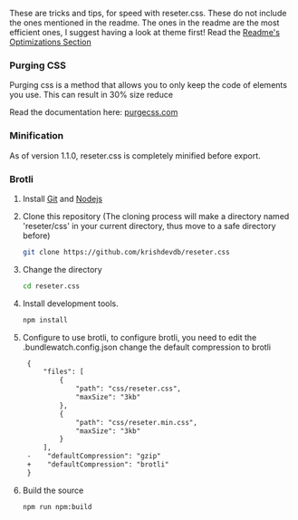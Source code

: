 These are tricks and tips, for speed with reseter.css. These do not include the ones mentioned in the readme. The ones in the readme are the most efficient ones, I suggest having a look at theme first! Read the [Readme's Optimizations Section](https://github.com/krishdevdb/reseter.css#-optimize)

### Purging CSS

Purging css is a method that allows you to only keep the code of elements you use. This can result in 30% size reduce

Read the documentation here: [purgecss.com](https://purgecss.com/)

### Minification

As of version 1.1.0, reseter.css is completely minified before export.

### Brotli

1. Install [Git](https://git-scm.com/) and [Nodejs](https://nodejs.org/)

2. Clone this repository (The cloning process will make a directory named 'reseter/css' in your current directory, thus move to a safe directory before)
   ```bash
   git clone https://github.com/krishdevdb/reseter.css
   ```

3. Change the directory
   ```bash
   cd reseter.css
   ```

4. Install development tools.
   ```bash
   npm install
   ```

5. Configure to use brotli, to configure brotli, you need to edit the .bundlewatch.config.json change the default compression to brotli 
   ```diff
    {
        "files": [
            {
                "path": "css/reseter.css",
                "maxSize": "3kb"
            },
            {
                "path": "css/reseter.min.css",
                "maxSize": "3kb"
            }
        ],
    -    "defaultCompression": "gzip"
    +    "defaultCompression": "brotli"
    }
    ```

6. Build the source
   ```bash
   npm run npm:build
   ```

